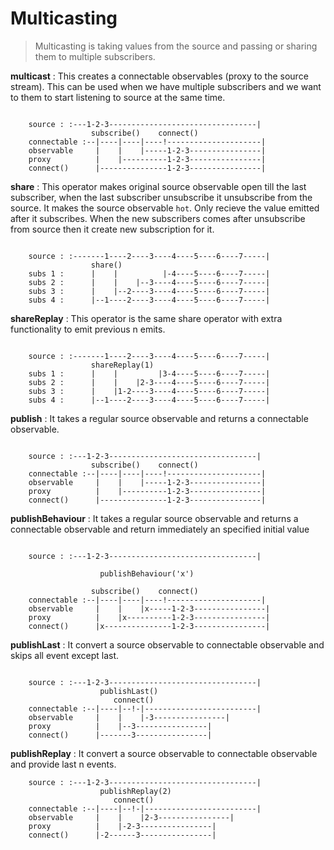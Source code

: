 # Multicasting

> Multicasting is taking values from the source and passing or sharing them to multiple subscribers.

**multicast** : This creates a connectable observables (proxy to the source stream). This can be used when we have multiple subscribers and we want to them to start listening to source at the same time.

```

    source : :---1-2-3---------------------------------|
                  subscribe()    connect()
    connectable :--|----|----|----!---------------------|
    observable     |    |    |-----1-2-3----------------|
    proxy          |    |----------1-2-3----------------|
    connect()      |---------------1-2-3----------------|

```

**share** : This operator makes original source observable open till the last subscriber, when the last subscriber unsubscribe it unsubscribe from the source. It makes the source observable `hot`. Only recieve the value emitted after it subscribes. When the new subscribers comes after unsubscribe from source then it create new subscription for it.

```

    source : :-------1----2----3----4----5----6----7-----|
                  share()
    subs 1 :      |    |          |-4----5----6----7-----|
    subs 2 :      |    |    |--3----4----5----6----7-----|
    subs 3 :      |    |--2----3----4----5----6----7-----|
    subs 4 :      |--1----2----3----4----5----6----7-----|

```

**shareReplay** : This operator is the same share operator with extra functionality to emit previous n emits.

```

    source : :-------1----2----3----4----5----6----7-----|
                  shareReplay(1)
    subs 1 :      |    |         |3-4----5----6----7-----|
    subs 2 :      |    |    |2-3----4----5----6----7-----|
    subs 3 :      |    |1-2----3----4----5----6----7-----|
    subs 4 :      |--1----2----3----4----5----6----7-----|

```

**publish** : It takes a regular source observable and returns a connectable observable.

```

    source : :---1-2-3---------------------------------|
                  subscribe()    connect()
    connectable :--|----|----|----!---------------------|
    observable     |    |    |-----1-2-3----------------|
    proxy          |    |----------1-2-3----------------|
    connect()      |---------------1-2-3----------------|

```

**publishBehaviour** : It takes a regular source observable and returns a connectable observable and return immediately an specified initial value

```

    source : :---1-2-3---------------------------------|

                    publishBehaviour('x')

                  subscribe()    connect()
    connectable :--|----|----|----!---------------------|
    observable     |    |    |x-----1-2-3----------------|
    proxy          |    |x----------1-2-3----------------|
    connect()      |x---------------1-2-3----------------|

```

**publishLast** : It convert a source observable to connectable observable and skips all event except last.

```

    source : :---1-2-3---------------------------------|
                    publishLast()
                       connect()
    connectable :--|----|--!-|-------------------------|
    observable     |    |    |-3----------------|
    proxy          |    |--3----------------|
    connect()      |-------3----------------|

```

**publishReplay** : It convert a source observable to connectable observable and provide last n events.

```
    source : :---1-2-3---------------------------------|
                    publishReplay(2)
                       connect()
    connectable :--|----|--!-|-------------------------|
    observable     |    |    |2-3----------------|
    proxy          |    |-2-3----------------|
    connect()      |-2------3----------------|

```
